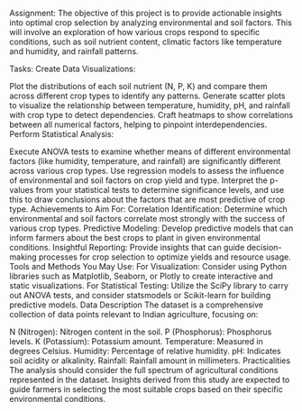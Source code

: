 Assignment:
The objective of this project is to provide actionable insights into optimal crop selection by analyzing environmental and soil factors. This will involve an exploration of how various crops respond to specific conditions, such as soil nutrient content, climatic factors like temperature and humidity, and rainfall patterns.

Tasks:
Create Data Visualizations:

Plot the distributions of each soil nutrient (N, P, K) and compare them across different crop types to identify any patterns.
Generate scatter plots to visualize the relationship between temperature, humidity, pH, and rainfall with crop type to detect dependencies.
Craft heatmaps to show correlations between all numerical factors, helping to pinpoint interdependencies.
Perform Statistical Analysis:

Execute ANOVA tests to examine whether means of different environmental factors (like humidity, temperature, and rainfall) are significantly different across various crop types.
Use regression models to assess the influence of environmental and soil factors on crop yield and type.
Interpret the p-values from your statistical tests to determine significance levels, and use this to draw conclusions about the factors that are most predictive of crop type.
Achievements to Aim For:
Correlation Identification: Determine which environmental and soil factors correlate most strongly with the success of various crop types.
Predictive Modeling: Develop predictive models that can inform farmers about the best crops to plant in given environmental conditions.
Insightful Reporting: Provide insights that can guide decision-making processes for crop selection to optimize yields and resource usage.
Tools and Methods You May Use:
For Visualization: Consider using Python libraries such as Matplotlib, Seaborn, or Plotly to create interactive and static visualizations.
For Statistical Testing: Utilize the SciPy library to carry out ANOVA tests, and consider statsmodels or Scikit-learn for building predictive models.
Data Description
The dataset is a comprehensive collection of data points relevant to Indian agriculture, focusing on:

N (Nitrogen): Nitrogen content in the soil.
P (Phosphorus): Phosphorus levels.
K (Potassium): Potassium amount.
Temperature: Measured in degrees Celsius.
Humidity: Percentage of relative humidity.
pH: Indicates soil acidity or alkalinity.
Rainfall: Rainfall amount in millimeters.
Practicalities
The analysis should consider the full spectrum of agricultural conditions represented in the dataset. Insights derived from this study are expected to guide farmers in selecting the most suitable crops based on their specific environmental conditions.
